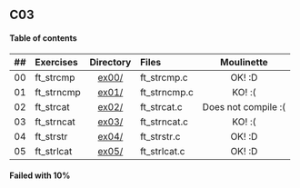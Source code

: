 ## C03

#### Table of contents

|  ##  |Exercises 	       |	                        Directory   	                        |	Files             | Moulinette |
|:----:|:----------------------|:----------------------------------------------------------------------:|:------------------------|:----------:|
|  00  |ft_strcmp              |[ex00/](https://github.com/somedevv/42-C-Piscine/tree/master/C03/ex00)| ft_strcmp.c	            |     OK! :D     |
|  01  |ft_strncmp             |[ex01/](https://github.com/somedevv/42-C-Piscine/tree/master/C03/ex01)|ft_strncmp.c		   	      |     KO! :(     |
|  02  |ft_strcat        |[ex02/](https://github.com/somedevv/42-C-Piscine/tree/master/C03/ex02)|ft_strcat.c	      |     Does not compile :(     |
|  03  |ft_strncat      |[ex03/](https://github.com/somedevv/42-C-Piscine/tree/master/C03/ex03)|ft_strncat.c	    |     KO! :(     |
|  04  |ft_strstr| [ex04/](https://github.com/somedevv/42-C-Piscine/tree/master/C03/ex04)|ft_strstr.c|     OK! :D     |
|  05  |ft_strlcat        | [ex05/](https://github.com/somedevv/42-C-Piscine/tree/master/C03/ex05)|ft_strlcat.c	    	|     OK! :D     |

#### Failed with 10%
